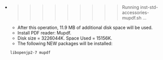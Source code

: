 * >>>>>>>>> Running inst-std-accessories-mupdf.sh ...
  * After this operation, 11.9 MB of additional disk space will be used.
  * Install PDF reader: Mupdf.
  * Disk size = 3226044K. Space Used = 15156K.
  * The following NEW packages will be installed:
  ```bash
  libopenjp2-7 mupdf
  ```
